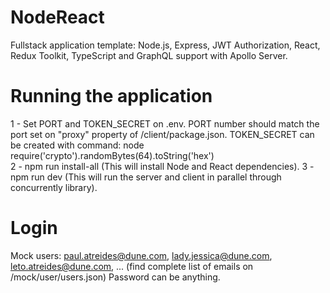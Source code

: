 # NodeReact
Fullstack application template: Node.js, Express, JWT Authorization, React, Redux Toolkit, TypeScript and GraphQL support with Apollo Server.

# Running the application
1 - Set PORT and TOKEN_SECRET on .env. PORT number should match the port set on "proxy" property of /client/package.json. TOKEN_SECRET can be created with command: 
    node
    require('crypto').randomBytes(64).toString('hex')    
2 - npm run install-all (This will install Node and React dependencies).
3 - npm run dev (This will run the server and client in parallel through concurrently library).


# Login
Mock users:
    paul.atreides@dune.com, lady.jessica@dune.com, leto.atreides@dune.com, ... (find complete list of emails on /mock/user/users.json)
    Password can be anything. 
